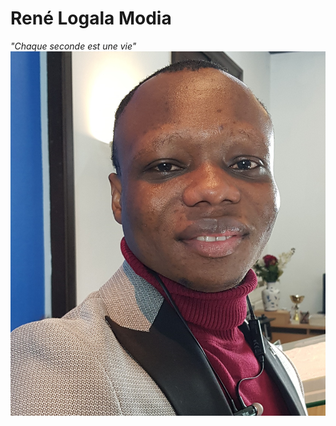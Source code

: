# René Logala Modia 
_"Chaque seconde est une vie"_
![alt text](https://github.com/logmodia/markdown-challenge/blob/main/img1.jpg "Photo")